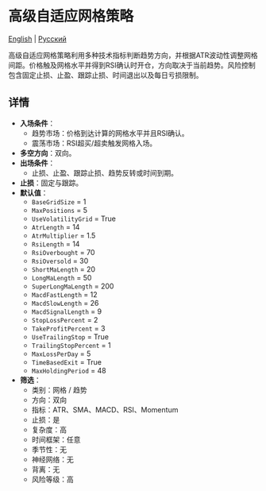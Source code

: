 # 高级自适应网格策略
[English](README.md) | [Русский](README_ru.md)

高级自适应网格策略利用多种技术指标判断趋势方向，并根据ATR波动性调整网格间距。价格触及网格水平并得到RSI确认时开仓，方向取决于当前趋势。风险控制包含固定止损、止盈、跟踪止损、时间退出以及每日亏损限制。

## 详情

- **入场条件**：
  - 趋势市场：价格到达计算的网格水平并且RSI确认。
  - 震荡市场：RSI超买/超卖触发网格入场。
- **多空方向**：双向。
- **出场条件**：
  - 止损、止盈、跟踪止损、趋势反转或时间到期。
- **止损**：固定与跟踪。
- **默认值**：
  - `BaseGridSize` = 1
  - `MaxPositions` = 5
  - `UseVolatilityGrid` = True
  - `AtrLength` = 14
  - `AtrMultiplier` = 1.5
  - `RsiLength` = 14
  - `RsiOverbought` = 70
  - `RsiOversold` = 30
  - `ShortMaLength` = 20
  - `LongMaLength` = 50
  - `SuperLongMaLength` = 200
  - `MacdFastLength` = 12
  - `MacdSlowLength` = 26
  - `MacdSignalLength` = 9
  - `StopLossPercent` = 2
  - `TakeProfitPercent` = 3
  - `UseTrailingStop` = True
  - `TrailingStopPercent` = 1
  - `MaxLossPerDay` = 5
  - `TimeBasedExit` = True
  - `MaxHoldingPeriod` = 48
- **筛选**：
  - 类别：网格 / 趋势
  - 方向：双向
  - 指标：ATR、SMA、MACD、RSI、Momentum
  - 止损：是
  - 复杂度：高
  - 时间框架：任意
  - 季节性：无
  - 神经网络：无
  - 背离：无
  - 风险等级：高
